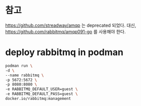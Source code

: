 # 참고
https://github.com/streadway/amqp 는 deprecated 되었다.
대신, https://github.com/rabbitmq/amqp091-go 를 사용해야 한다.

# deploy rabbitmq in podman
```bash
podman run \
-d \
--name rabbitmq \
-p 5672:5672 \
-p 8080:8080 \
-e RABBITMQ_DEFAULT_USER=guest \
-e RABBITMQ_DEFAULT_PASS=guest \
docker.io/rabbitmq:management
```